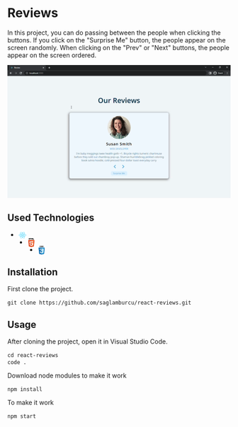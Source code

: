 # Reviews
In this project, you can do passing between the people when clicking the buttons. If you click on the "Surprise Me" button, the people appear on the screen randomly. When clicking on the "Prev" or "Next" buttons, the people appear on the screen ordered.

![project](./images/project.gif)

## Used Technologies
* <img align="left" height="20" src="https://raw.githubusercontent.com/github/explore/80688e429a7d4ef2fca1e82350fe8e3517d3494d/topics/react/react.png">

* <img align="left" style="margin-right: 3px" height="20" src="https://raw.githubusercontent.com/github/explore/80688e429a7d4ef2fca1e82350fe8e3517d3494d/topics/html/html.png">

* <img align="left" style="margin-right: 3px" height="20" src="https://raw.githubusercontent.com/github/explore/80688e429a7d4ef2fca1e82350fe8e3517d3494d/topics/css/css.png">

## Installation
First clone the project.
```
git clone https://github.com/saglamburcu/react-reviews.git
```

## Usage
After cloning the project, open it in Visual Studio Code.
```
cd react-reviews
code .
```
Download node modules to make it work
```
npm install
```
To make it work
```
npm start
```
